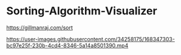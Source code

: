 # Sorting-Algorithm-Visualizer

https://gillmanraj.com/sort


https://user-images.githubusercontent.com/34258175/168347303-bc97e25f-230b-4cd4-8346-5a14a8501390.mp4

